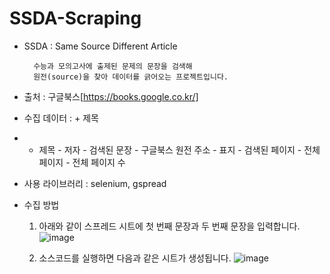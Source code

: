 # SSDA-Scraping

+ SSDA : Same Source Different Article

        수능과 모의고사에 출제된 문제의 문장을 검색해
        원전(source)을 찾아 데이터를 긁어오는 프로젝트입니다.

+ 출처 : 구글북스[https://books.google.co.kr/]

+ 수집 데이터 :
        + 제목 
+ + 제목 
        - 저자 
        - 검색된 문장 
        - 구글북스 원전 주소 
        - 표지 
        - 검색된 페이지 
        - 전체 페이지 
        - 전체 페이지 수
        
+ 사용 라이브러리 : selenium, gspread
        
+ 수집 방법
  1. 아래와 같이 스프레드 시트에 첫 번째 문장과 두 번째 문장을 입력합니다.
  ![image](https://user-images.githubusercontent.com/105637993/177030725-a7cbea5d-0d33-4222-af8f-995c5e732c21.png)

  2. 소스코드를 실행하면 다음과 같은 시트가 생성됩니다.
  ![image](https://user-images.githubusercontent.com/105637993/177030767-4796a936-8c56-46e5-a746-9d89f4ab2be0.png)
